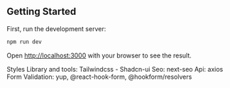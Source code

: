 ## Getting Started

First, run the development server:

```bash
npm run dev
```

Open [http://localhost:3000](http://localhost:3000) with your browser to see the result.

Styles Library and tools: Tailwindcss - Shadcn-ui
Seo: next-seo
Api: axios
Form Validation: yup, @react-hook-form, @hookform/resolvers
